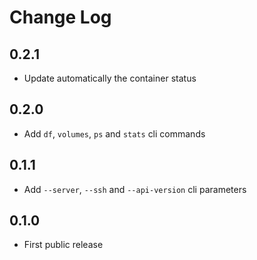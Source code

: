 # Change Log

## 0.2.1

* Update automatically the container status

## 0.2.0

* Add `df`, `volumes`, `ps` and `stats` cli commands

## 0.1.1

* Add `--server`, `--ssh` and `--api-version` cli parameters

## 0.1.0

* First public release
